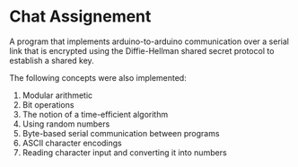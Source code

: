 # Chat Assignement


A program that implements arduino-to-arduino communication over a serial link that is encrypted using the Diffie-Hellman shared secret protocol to establish a shared key.

The following concepts were also implemented:
1) Modular arithmetic
2) Bit operations
3) The notion of a time-efficient algorithm
4) Using random numbers
5) Byte-based serial communication between programs
6) ASCII character encodings
7) Reading character input and converting it into numbers
